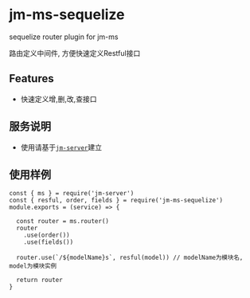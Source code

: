 # jm-ms-sequelize

sequelize router plugin for jm-ms

路由定义中间件, 方便快速定义Restful接口

## Features
- 快速定义增,删,改,查接口

## 服务说明
- 使用请基于[`jm-server`](https://github.com/jm-root/server/tree/master/packages/jm-server)建立

## 使用样例
````
const { ms } = require('jm-server')
const { resful, order, fields } = require('jm-ms-sequelize')
module.exports = (service) => {

  const router = ms.router()
  router
    .use(order())
    .use(fields())

  router.use(`/${modelName}s`, resful(model)) // modelName为模块名, model为模块实例

  return router
}

````